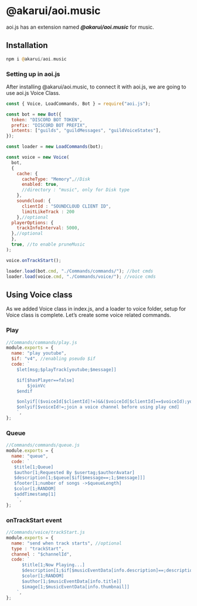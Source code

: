 # @akarui/aoi.music

aoi.js has an extension named _**@akarui/aoi.music**_ for music.

## Installation

```php
npm i @akarui/aoi.music
```

### Setting up in aoi.js

After installing @akarui/aoi.music, to connect it with aoi.js, we are going to use aoi.js Voice Class.

```javascript
const { Voice, LoadCommands, Bot } = require("aoi.js");

const bot = new Bot({
  token: "DISCORD BOT TOKEN",
  prefix: "DISCORD BOT PREFIX",
  intents: ["guilds", "guildMessages", "guildVoiceStates"],
});

const loader = new LoadCommands(bot);

const voice = new Voice(
  bot,
  {
    cache: {
      cacheType: "Memory",//Disk
      enabled: true,
      //directory : "music", only for Disk type
    },
    soundcloud: {
      clientId : "SOUNDCLOUD CLIENT ID",
      limitLikeTrack : 200 
    },//optional
  playerOptions: {
    trackInfoInterval: 5000,
  },//optional
  },
  true, //to enable pruneMusic 
);

voice.onTrackStart();

loader.load(bot.cmd, "./Commands/commands/"); //bot cmds
loader.load(voice.cmd, "./Commands/voice/"); //voice cmds
```

## Using Voice class

As we added Voice class in index.js, and a loader to voice folder, setup for Voice class is complete. Let’s create some voice related commands.

### Play

```javascript
//Commands/commands/play.js
module.exports = {
  name: "play youtube",
  $if: "v4", //enabling pseudo $if
  code: `
    $let[msg;$playTrack[youtube;$message]]

    $if[$hasPlayer==false]
        $joinVc
    $endif

    $onlyif[($voiceId[$clientId]!=)&&($voiceId[$clientId]==$voiceId);you are not in the same voice channel]
    $onlyif[$voiceId!=;join a voice channel before using play cmd]
    `,
};
```

### Queue

```javascript
//Commands/commands/queue.js
module.exports = {
  name: "queue",
  code: `
   $title[1;Queue]
   $author[1;Requested By $usertag;$authorAvatar]
   $description[1;$queue[$if[$message==;1;$message]]]
   $footer[1;number of songs ->$queueLength]
   $color[1;RANDOM]
   $addTimestamp[1]
    `,
};
```

### onTrackStart event

```javascript
//Commands/voice/trackStart.js
module.exports = {
  name: "send when track starts", //optional
  type : "trackStart",
  channel : "$channelId",
  code: `
	  $title[1;Now Playing...]
	  $description[1;$if[$musicEventData[info.description]==;description not available;$musicEventData[info.description]]]
      $color[1;RANDOM]
	  $author[1;$musicEventData[info.title]]
	  $image[1;$musicEventData[info.thumbnail]]
    `,
};
```
